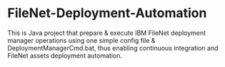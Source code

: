 # FileNet-Deployment-Automation
This is Java project that prepare &amp; execute IBM FileNet deployment manager operations using one simple config file &amp; DeploymentManagerCmd.bat, thus enabling continuous integration and FileNet assets deployment automation.
